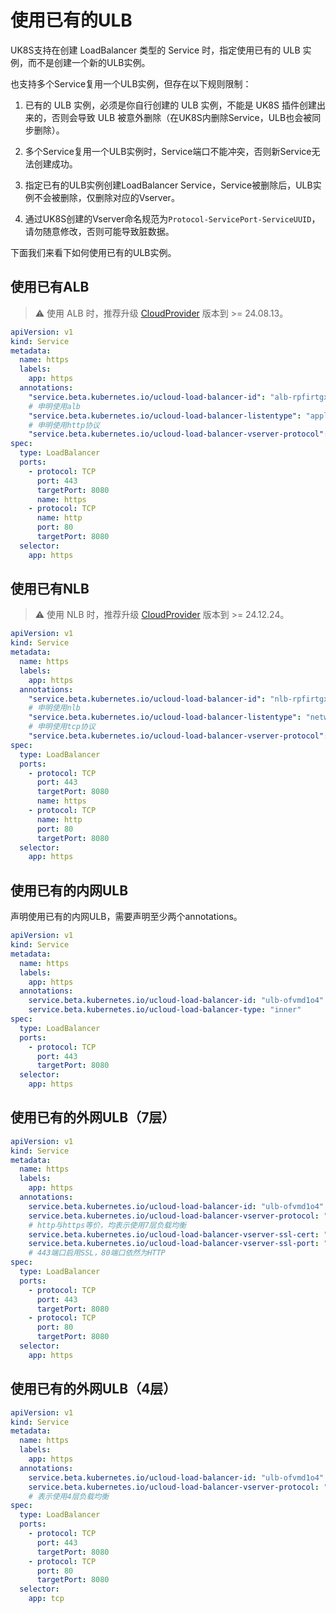 # 使用已有的ULB

UK8S支持在创建 LoadBalancer 类型的 Service 时，指定使用已有的 ULB 实例，而不是创建一个新的ULB实例。

也支持多个Service复用一个ULB实例，但存在以下规则限制：

1. 已有的 ULB 实例，必须是你自行创建的 ULB 实例，不能是 UK8S 插件创建出来的，否则会导致 ULB 被意外删除（在UK8S内删除Service，ULB也会被同步删除）。

2. 多个Service复用一个ULB实例时，Service端口不能冲突，否则新Service无法创建成功。

3. 指定已有的ULB实例创建LoadBalancer Service，Service被删除后，ULB实例不会被删除，仅删除对应的Vserver。

4. 通过UK8S创建的Vserver命名规范为`Protocol-ServicePort-ServiceUUID`，请勿随意修改，否则可能导致脏数据。

下面我们来看下如何使用已有的ULB实例。

## 使用已有ALB

> ⚠️ 使用 ALB 时，推荐升级 [CloudProvider](/uk8s/service/cp_update) 版本到 >= 24.08.13。

```yaml
apiVersion: v1
kind: Service
metadata:
  name: https
  labels:
    app: https
  annotations:
    "service.beta.kubernetes.io/ucloud-load-balancer-id": "alb-rpfirtgx4l4" # 替换为自己的alb id
    # 申明使用alb
    "service.beta.kubernetes.io/ucloud-load-balancer-listentype": "application"
    # 申明使用http协议
    "service.beta.kubernetes.io/ucloud-load-balancer-vserver-protocol": "http"
spec:
  type: LoadBalancer
  ports:
    - protocol: TCP
      port: 443
      targetPort: 8080
      name: https
    - protocol: TCP
      name: http
      port: 80
      targetPort: 8080
  selector:
    app: https
```

## 使用已有NLB

> ⚠️ 使用 NLB 时，推荐升级 [CloudProvider](/uk8s/service/cp_update) 版本到 >= 24.12.24。

```yaml
apiVersion: v1
kind: Service
metadata:
  name: https
  labels:
    app: https
  annotations:
    "service.beta.kubernetes.io/ucloud-load-balancer-id": "nlb-rpfirtgx4l4" # 替换为自己的nlb id
    # 申明使用nlb
    "service.beta.kubernetes.io/ucloud-load-balancer-listentype": "network"
    # 申明使用tcp协议
    "service.beta.kubernetes.io/ucloud-load-balancer-vserver-protocol": "tcp"
spec:
  type: LoadBalancer
  ports:
    - protocol: TCP
      port: 443
      targetPort: 8080
      name: https
    - protocol: TCP
      name: http
      port: 80
      targetPort: 8080
  selector:
    app: https
```

## 使用已有的内网ULB

声明使用已有的内网ULB，需要声明至少两个annotations。

```yaml
apiVersion: v1
kind: Service
metadata:
  name: https
  labels:
    app: https
  annotations:
    service.beta.kubernetes.io/ucloud-load-balancer-id: "ulb-ofvmd1o4" #替换成自己的ULB Id
    service.beta.kubernetes.io/ucloud-load-balancer-type: "inner"
spec:
  type: LoadBalancer
  ports:
    - protocol: TCP
      port: 443
      targetPort: 8080
  selector:
    app: https
```

## 使用已有的外网ULB（7层）

```yaml
apiVersion: v1
kind: Service
metadata:
  name: https
  labels:
    app: https
  annotations:
    service.beta.kubernetes.io/ucloud-load-balancer-id: "ulb-ofvmd1o4"
    service.beta.kubernetes.io/ucloud-load-balancer-vserver-protocol: "https"
    # http与https等价，均表示使用7层负载均衡
    service.beta.kubernetes.io/ucloud-load-balancer-vserver-ssl-cert: "ssl-b103etqy"
    service.beta.kubernetes.io/ucloud-load-balancer-vserver-ssl-port: "443"
    # 443端口启用SSL，80端口依然为HTTP
spec:
  type: LoadBalancer
  ports:
    - protocol: TCP
      port: 443
      targetPort: 8080
    - protocol: TCP
      port: 80
      targetPort: 8080
  selector:
    app: https
```

## 使用已有的外网ULB（4层）

```yaml
apiVersion: v1
kind: Service
metadata:
  name: https
  labels:
    app: https
  annotations:
    service.beta.kubernetes.io/ucloud-load-balancer-id: "ulb-ofvmd1o4"
    service.beta.kubernetes.io/ucloud-load-balancer-vserver-protocol: "tcp"
    # 表示使用4层负载均衡
spec:
  type: LoadBalancer
  ports:
    - protocol: TCP
      port: 443
      targetPort: 8080
    - protocol: TCP
      port: 80
      targetPort: 8080
  selector:
    app: tcp
```